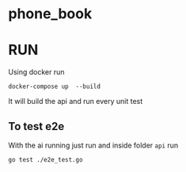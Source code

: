 # phone_book

# RUN

Using docker run

```
docker-compose up  --build
```

It will build the api and run every unit test

## To test e2e

With the ai running just run and inside folder `api` run

```
go test ./e2e_test.go
```
